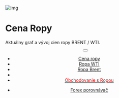 <div class="jumbotron" markdown="1">

![img]({{img-url}}oil.png)

# Cena Ropy

Aktuálny graf a vývoj cien ropy BRENT / WTI.


</div>
<header class="navbar navbar-static-top navbar-inverse navbar-sticky" id="top" role="banner">
  <div class="container">
    <div class="navbar-header">
      <button class="navbar-toggle collapsed" type="button" data-toggle="collapse" data-target=".navbar-collapse">
        <span class="icon-bar"></span>
        <span class="icon-bar"></span>
        <span class="icon-bar"></span>
      </button>
    </div>
    <nav class="navbar-collapse collapse" role="navigation" style="height: 1px;" id="scrollpsy">
      <ul class="nav navbar-nav">
        <li class="active">
          <a href="#top"> <span class="hidden-sm">Cena ropy</span></a>
        </li>
        <li>
          <a href="#section-1">Ropa WTI</a>
        </li>
        <li>
          <a href="#section-2">Ropa Brent</a>
        </li>
        <li>
          <a href="#section-3"></a>
        </li>
          <li>
          <a href="http://blog.forexsrovnavac.cz/plus500cz"><span style="color: red;">Obchodovanie s Ropou</span></a>
        </li>
        </ul>
      <ul class="nav navbar-nav navbar-right">
        <li>
          <a href="{{url}}">Forex <i class="fa fa-bar-chart-o"></i> porovnávač</a>
          </ul>
        </li>
      </ul>
    </nav>
  </div>
</header>